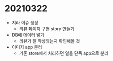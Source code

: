 # 20210322

- 지라 이슈 생성
  - 리뷰 페이지 구현 story 만들기
- DB에 데이터 넣기
  - 리뷰가 잘 작성되는지 확인해볼 것
- 이미지 app 분리
  - 기존 store에서 처리하던 일을 단독 app으로 분리